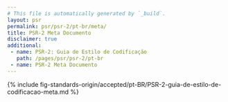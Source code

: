 ```yaml
---
# This file is automatically generated by `_build`.
layout: psr
permalink: psr/psr-2/pt-br/meta/
title: PSR-2 Meta Documento
disclaimer: true
additional:
 - name: PSR-2: Guia de Estilo de Codificação
   path: /pages/psr/psr-2/pt-br
 - name: PSR-2 Meta Documento
---
```


{% include fig-standards-origin/accepted/pt-BR/PSR-2-guia-de-estilo-de-codificacao-meta.md %}